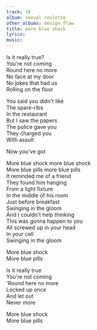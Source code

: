 ```yaml
---
track: 10
album: sexual roulette
other_albums: design flaw
title: more blue shock
lyrics: 
music: 
---
```

Is it really true?  
You're not coming  
Round here no more  
No face at my door  
No jokes that had us  
Rolling on the floor  
  
You said you didn't like  
The spare-ribs  
In the restaurant  
But I saw the papers  
The police gave you  
They charged you  
With assult  
  
Now you've got  
  
More blue shock more blue shock  
More blue pills more blue pills  
It reminded me of a friend  
They found him hanging  
From a light fixture  
In the middle of his room  
Just before breakfast  
Swinging in the gloom  
And I couldn't help thinking  
This was gonna happen to you  
All screwed up in your head  
In your cell  
Swinging in the gloom  
  
More blue shock  
More blue pills  
  
Is it really true  
You're not coming  
'Round here no more  
Locked up once  
And let out  
Never more  
  
More blue shock  
More blue pills  
